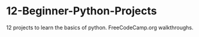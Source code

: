 # 12-Beginner-Python-Projects 
12 projects to learn the basics of python. FreeCodeCamp.org walkthroughs.
